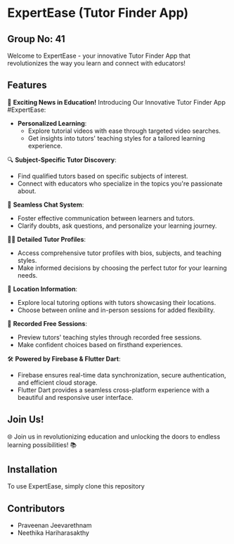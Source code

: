 # ExpertEase (Tutor Finder App)

## Group No: 41

Welcome to ExpertEase - your innovative Tutor Finder App that revolutionizes the way you learn and connect with educators!

## Features

🚀 **Exciting News in Education!** Introducing Our Innovative Tutor Finder App #ExpertEase:
- **Personalized Learning**: 
  - Explore tutorial videos with ease through targeted video searches.
  - Get insights into tutors' teaching styles for a tailored learning experience.

🔍 **Subject-Specific Tutor Discovery**:
  - Find qualified tutors based on specific subjects of interest.
  - Connect with educators who specialize in the topics you're passionate about.

💬 **Seamless Chat System**:
  - Foster effective communication between learners and tutors.
  - Clarify doubts, ask questions, and personalize your learning journey.

👩‍🏫 **Detailed Tutor Profiles**:
  - Access comprehensive tutor profiles with bios, subjects, and teaching styles.
  - Make informed decisions by choosing the perfect tutor for your learning needs.

📍 **Location Information**:
  - Explore local tutoring options with tutors showcasing their locations.
  - Choose between online and in-person sessions for added flexibility.

🎥 **Recorded Free Sessions**:
  - Preview tutors' teaching styles through recorded free sessions.
  - Make confident choices based on firsthand experiences.

🛠 **Powered by Firebase & Flutter Dart**:
  - Firebase ensures real-time data synchronization, secure authentication, and efficient cloud storage.
  - Flutter Dart provides a seamless cross-platform experience with a beautiful and responsive user interface.

## Join Us!

🌐 Join us in revolutionizing education and unlocking the doors to endless learning possibilities! 📚

## Installation

To use ExpertEase, simply clone this repository 

## Contributors

- Praveenan Jeevarethnam
- Neethika Hariharasakthy

